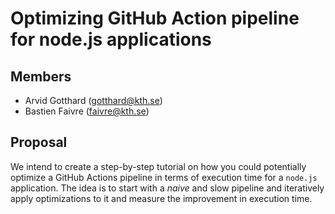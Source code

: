 # Optimizing GitHub Action pipeline for node.js applications

## Members

- Arvid Gotthard (gotthard@kth.se)
- Bastien Faivre (faivre@kth.se)

## Proposal

We intend to create a step-by-step tutorial on how you could potentially optimize a GitHub Actions pipeline in terms of execution time for a `node.js` application. The idea is to start with a *naive* and slow pipeline and iteratively apply optimizations to it and measure the improvement in execution time.
